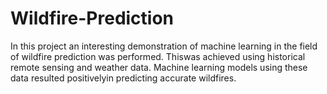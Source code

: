# Wildfire-Prediction
In this project an interesting demonstration of machine learning in the field of wildfire prediction was performed.  Thiswas achieved using historical remote sensing and weather data.  Machine learning models using these data resulted positivelyin predicting accurate wildfires.
